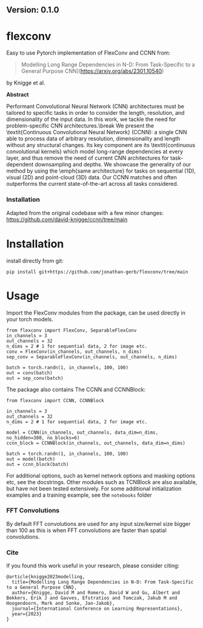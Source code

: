## Version: 0.1.0

# flexconv

Easy to use Pytorch implementation of FlexConv and CCNN from:

> Modelling Long Range Dependencies in N-D: From Task-Specific to a General Purpose CNN](https://arxiv.org/abs/2301.10540)

by Knigge et al.

**Abstract**

Performant Convolutional Neural Network (CNN) architectures must be tailored to specific tasks in order to consider the length, resolution, and dimensionality of the input data. In this work, we tackle the need for problem-specific CNN architectures.\break We present the \textit{Continuous Convolutional Neural Network} (CCNN): a single CNN able to process data of arbitrary resolution, dimensionality and length without any structural changes.  Its key component are its \textit{continuous convolutional kernels} which model long-range dependencies at every layer, and thus remove the need of current CNN architectures for task-dependent downsampling and depths. We showcase the generality of our method by using the \emph{same architecture} for tasks on sequential (1D), visual (2D) and point-cloud (3D) data. Our CCNN matches and often outperforms the current state-of-the-art across all tasks considered.
### Installation

Adapted from the original codebase with a few minor changes:
https://github.com/david-knigge/ccnn/tree/main


# Installation
install directly from git:
```
pip install git+https://github.com/jonathan-gerb/flexconv/tree/main
```

# Usage
Import the FlexConv modules from the package, can be used directly in your torch models.
```
from flexconv import FlexConv, SeparableFlexConv
in_channels = 3
out_channels = 32
n_dims = 2 # 1 for sequential data, 2 for image etc.
conv = FlexConv(in_channels, out_channels, n_dims)
sep_conv = SeparableFlexConv(in_channels, out_channels, n_dims)

batch = torch.randn(1, in_channels, 100, 100)
out = conv(batch)
out = sep_conv(batch)

```
The package also contains The CCNN and CCNNBlock:
```
from flexconv import CCNN, CCNNBlock

in_channels = 3
out_channels = 32
n_dims = 2 # 1 for sequential data, 2 for image etc.

model = CCNN(in_channels, out_channels, data_dim=n_dims, no_hidden=380, no_blocks=6)
ccnn_block = CCNNBlock(in_channels, out_channels, data_dim=n_dims)

batch = torch.randn(1, in_channels, 100, 100)
out = model(batch)
out = ccnn_block(batch)

```
For additional options, such as kernel network options and masking options etc, see the docstrings. Other modules such as TCNBlock are also available, but have not been tested extensively. 
For some additional initialization examples and a training example, see the `notebooks` folder

### FFT Convolutions
By default FFT convolutions are used for any input size/kernel size bigger than 100 as this is when FFT convolutions are faster than spatial convolutions.

### Cite
If you found this work useful in your research, please consider citing:

```
@article{knigge2023modelling,
  title={Modelling Long Range Dependencies in N-D: From Task-Specific to a General Purpose CNN},
  author={Knigge, David M and Romero, David W and Gu, Albert and Bekkers, Erik J and Gavves, Efstratios and Tomczak, Jakub M and Hoogendoorn, Mark and Sonke, Jan-Jakob},
  journal={International Conference on Learning Representations},
  year={2023}
}

